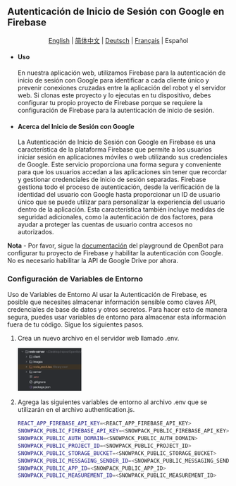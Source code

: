 ## Autenticación de Inicio de Sesión con Google en Firebase

<p align="center">
  <a href="README.md">English</a> |
  <a href="README.zh-CN.md">简体中文</a> |
  <a href="README.de-DE.md">Deutsch</a> |
  <a href="README.fr-FR.md">Français</a> |
  <span>Español</span>
</p>

- #### Uso
  En nuestra aplicación web, utilizamos Firebase para la autenticación de inicio de sesión con Google para identificar a cada cliente único y prevenir conexiones cruzadas entre la aplicación del robot y el servidor web. Si clonas este proyecto y lo ejecutas en tu dispositivo, debes configurar tu propio proyecto de Firebase porque se requiere la configuración de Firebase para la autenticación de inicio de sesión.
- #### Acerca del Inicio de Sesión con Google
  La Autenticación de Inicio de Sesión con Google en Firebase es una característica de la plataforma Firebase que permite a los usuarios iniciar sesión en aplicaciones móviles o web utilizando sus credenciales de Google. Este servicio proporciona una forma segura y conveniente para que los usuarios accedan a las aplicaciones sin tener que recordar y gestionar credenciales de inicio de sesión separadas. Firebase gestiona todo el proceso de autenticación, desde la verificación de la identidad del usuario con Google hasta proporcionar un ID de usuario único que se puede utilizar para personalizar la experiencia del usuario dentro de la aplicación. Esta característica también incluye medidas de seguridad adicionales, como la autenticación de dos factores, para ayudar a proteger las cuentas de usuario contra accesos no autorizados.

**Nota** - Por favor, sigue la [documentación](../../../../open-code/src/services/README.es-ES.md) del playground de OpenBot para configurar tu proyecto de Firebase y habilitar la autenticación con Google. No es necesario habilitar la API de Google Drive por ahora.

### Configuración de Variables de Entorno

Uso de Variables de Entorno Al usar la Autenticación de Firebase, es posible que necesites almacenar información sensible como claves API, credenciales de base de datos y otros secretos. Para hacer esto de manera segura, puedes usar variables de entorno para almacenar esta información fuera de tu código. Sigue los siguientes pasos.

1. Crea un nuevo archivo en el servidor web llamado .env.

   <img src="../../images/firebase_web_server_env_variable.png" width="30%"/>

2. Agrega las siguientes variables de entorno al archivo .env que se utilizarán en el archivo authentication.js.
      ```bash
      REACT_APP_FIREBASE_API_KEY=<REACT_APP_FIREBASE_API_KEY>
      SNOWPACK_PUBLIC_FIREBASE_API_KEY=<SNOWPACK_PUBLIC_FIREBASE_API_KEY>
      SNOWPACK_PUBLIC_AUTH_DOMAIN=<SNOWPACK_PUBLIC_AUTH_DOMAIN>
      SNOWPACK_PUBLIC_PROJECT_ID=<SNOWPACK_PUBLIC_PROJECT_ID>
      SNOWPACK_PUBLIC_STORAGE_BUCKET=<SNOWPACK_PUBLIC_STORAGE_BUCKET>
      SNOWPACK_PUBLIC_MESSAGING_SENDER_ID=<SNOWPACK_PUBLIC_MESSAGING_SENDER_ID>
      SNOWPACK_PUBLIC_APP_ID=<SNOWPACK_PUBLIC_APP_ID>
      SNOWPACK_PUBLIC_MEASUREMENT_ID=<SNOWPACK_PUBLIC_MEASUREMENT_ID>
   ```